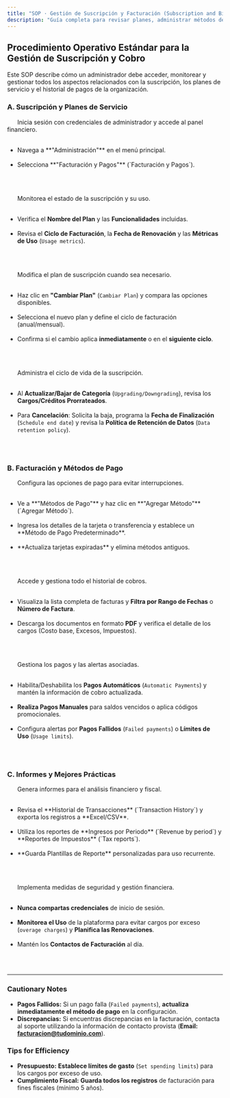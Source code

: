 ```yaml
---
title: "SOP · Gestión de Suscripción y Facturación (Subscription and Billing)"
description: "Guía completa para revisar planes, administrar métodos de pago, gestionar facturas y monitorear el estado financiero de la suscripción del sistema."
---
```


## Procedimiento Operativo Estándar para la Gestión de Suscripción y Cobro

Este SOP describe cómo un administrador debe acceder, monitorear y gestionar todos los aspectos relacionados con la suscripción, los planes de servicio y el historial de pagos de la organización.

### A. Suscripción y Planes de Servicio

<Steps titleSize="h3">
  <Step title="Paso 1 · Acceso a Gestión de Facturación" icon="receipt" iconType="solid" stepNumber={1}>
    Inicia sesión con credenciales de administrador y accede al panel financiero.
    <ul>
      <li>Navega a **"Administración"** en el menú principal.</li>
      <li>Selecciona **"Facturación y Pagos"** (`Facturación y Pagos`).</li>
    </ul>
  </Step>

  <Step title="Paso 2 · Revisión del Plan Actual y Métricas" icon="award" iconType="solid" stepNumber={2}>
    Monitorea el estado de la suscripción y su uso.
    <ul>
      <li>Verifica el **Nombre del Plan** y las **Funcionalidades** incluidas.</li>
      <li>Revisa el **Ciclo de Facturación**, la **Fecha de Renovación** y las **Métricas de Uso** (`Usage metrics`).</li>
    </ul>
  </Step>

  <Step title="Paso 3 · Cambio y Ajuste de Planes" icon="arrows-rotate" iconType="solid" stepNumber={3}>
    Modifica el plan de suscripción cuando sea necesario.
    <ul>
      <li>Haz clic en **"Cambiar Plan"** (`Cambiar Plan`) y compara las opciones disponibles.</li>
      <li>Selecciona el nuevo plan y define el ciclo de facturación (anual/mensual).</li>
      <li>Confirma si el cambio aplica **inmediatamente** o en el **siguiente ciclo**.</li>
    </ul>
  </Step>

  <Step title="Paso 4 · Gestión de Suscripción y Cancelación" icon="user-times" iconType="solid" stepNumber={4}>
    Administra el ciclo de vida de la suscripción.
    <ul>
      <li>Al **Actualizar/Bajar de Categoría** (`Upgrading/Downgrading`), revisa los **Cargos/Créditos Prorrateados**.</li>
      <li>Para **Cancelación**: Solicita la baja, programa la **Fecha de Finalización** (`Schedule end date`) y revisa la **Política de Retención de Datos** (`Data retention policy`).</li>
    </ul>
  </Step>
</Steps>

### B. Facturación y Métodos de Pago

<Steps titleSize="h3">
  <Step title="Paso 5 · Administración de Métodos de Pago" icon="credit-card" iconType="solid" stepNumber={5}>
    Configura las opciones de pago para evitar interrupciones.
    <ul>
      <li>Ve a **"Métodos de Pago"** y haz clic en **"Agregar Método"** (`Agregar Método`).</li>
      <li>Ingresa los detalles de la tarjeta o transferencia y establece un **Método de Pago Predeterminado**.</li>
      <li>**Actualiza tarjetas expiradas** y elimina métodos antiguos.</li>
    </ul>
  </Step>

  <Step title="Paso 6 · Revisión y Descarga de Facturas" icon="file-invoice" iconType="solid" stepNumber={6}>
    Accede y gestiona todo el historial de cobros.
    <ul>
      <li>Visualiza la lista completa de facturas y **Filtra por Rango de Fechas** o **Número de Factura**.</li>
      <li>Descarga los documentos en formato **PDF** y verifica el detalle de los cargos (Costo base, Excesos, Impuestos).</li>
    </ul>
  </Step>

  <Step title="Paso 7 · Procesamiento y Notificaciones de Pago" icon="money-check-dollar" iconType="solid" stepNumber={7}>
    Gestiona los pagos y las alertas asociadas.
    <ul>
      <li>Habilita/Deshabilita los **Pagos Automáticos** (`Automatic Payments`) y mantén la información de cobro actualizada.</li>
      <li>**Realiza Pagos Manuales** para saldos vencidos o aplica códigos promocionales.</li>
      <li>Configura alertas por **Pagos Fallidos** (`Failed payments`) o **Límites de Uso** (`Usage limits`).</li>
    </ul>
  </Step>
</Steps>

### C. Informes y Mejores Prácticas

<Steps titleSize="h3">
  <Step title="Paso 8 · Reportes Financieros e Historial" icon="chart-bar" iconType="solid" stepNumber={8}>
    Genera informes para el análisis financiero y fiscal.
    <ul>
      <li>Revisa el **Historial de Transacciones** (`Transaction History`) y exporta los registros a **Excel/CSV**.</li>
      <li>Utiliza los reportes de **Ingresos por Periodo** (`Revenue by period`) y **Reportes de Impuestos** (`Tax reports`).</li>
      <li>**Guarda Plantillas de Reporte** personalizadas para uso recurrente.</li>
    </ul>
  </Step>

  <Step title="Paso 9 · Mejores Prácticas y Seguridad" icon="lock" iconType="solid" stepNumber={9}>
    Implementa medidas de seguridad y gestión financiera.
    <ul>
      <li>**Nunca compartas credenciales** de inicio de sesión.</li>
      <li>**Monitorea el Uso** de la plataforma para evitar cargos por exceso (`overage charges`) y **Planifica las Renovaciones**.</li>
      <li>Mantén los **Contactos de Facturación** al día.</li>
    </ul>
  </Step>
</Steps>

---

### Cautionary Notes

- **Pagos Fallidos:** Si un pago falla (`Failed payments`), **actualiza inmediatamente el método de pago** en la configuración.
- **Discrepancias:** Si encuentras discrepancias en la facturación, contacta al soporte utilizando la información de contacto provista (**Email: facturacion@tudominio.com**).

### Tips for Efficiency

- **Presupuesto:** **Establece límites de gasto** (`Set spending limits`) para los cargos por exceso de uso.
- **Cumplimiento Fiscal:** **Guarda todos los registros** de facturación para fines fiscales (mínimo 5 años).